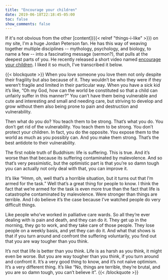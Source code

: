 ```yaml
---
title: "Encourage your children"
date: 2019-06-18T22:18:45-05:00
toc: false
show_comments: false
---
```


If it's not obvious from the other [content]({{< relref "things-i-like" >}}) on my site, I'm a huge Jordan Peterson fan. He has this way of weaving together multiple disciplines -- mythology, psychology, and biology, to name a few -- into a fascinating message (sermon?), that pulls at the deepest parts of you. He recently released a short video named [encourage your children](https://youtu.be/51IciCvDgBo). I liked it so much, I've transcribed it below.  

{{< blockquote >}}
When you love someone you love them not only despite their fragility but also because of it. They wouldn’t be who they were if they weren’t fragile and limited in their particular way. When you have a sick kid it’s like, “Oh my God, how can the world be constituted so that a child can unfairly suffer in this manner?” You can’t have them being vulnerable and cute and interesting and small and needing care, but striving to develop and grow without them also being prone to pain and destruction and vulnerability. 

Then what do you do? You teach them to be strong. That’s what you do. You don’t get rid of the vulnerability. You teach them to be strong. You don’t protect your children. In fact, you do the opposite. You expose them to the world as much as you possibly can. And you make them strong. That’s the best antidote to their vulnerability. 

The first noble truth of Buddhism: life is suffering. This is true. And it’s worse than that because its suffering contaminated by malevolence. And so that’s very pessimistic, but the optimistic part is that you’re so damn tough you can actually not only deal with that, you can improve it. 

It’s like “Hmm, oh, well that’s a horrible situation, but it turns out that I’m armed for the task.” Well that’s a great thing for people to know. I think the fact that we’re armed for the task is even more true than the fact that life is catastrophe contaminated by malevolence. Were stronger than things are terrible. And I do believe it’s the case because I’ve watched people do very difficult things. 

Like people who’ve worked in palliative care wards. So all they’re ever dealing with is pain and death, and they can do it. They get up in the morning, they go to work, and they take care of those people. They lose people on a weekly basis, and yet they can do it. And what that shows is that if you turn around and confront the suffering voluntarily, you find out that you are way tougher than you think.

It’s not that life is better than you think. Life is as harsh as you think, it might even be worse. But you are way tougher than you think, if you turn around and confront it. It’s a very good thing to know, and it’s not naïve optimism. It’s a very different thing. It’s like “No, things are terrible, they’re brutal, and you are so damn tough, you can’t believe it”. 
{{< /blockquote >}}
